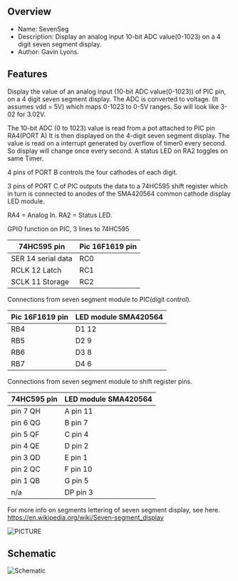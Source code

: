 Overview
--------------------------------------------
* Name: SevenSeg 
* Description: Display an analog input 10-bit ADC value(0-1023)
on a 4 digit seven segment display.
* Author: Gavin Lyons.

Features
----------------------

Display the value of an analog input (10-bit ADC value(0-1023)) of PIC pin,
on a 4 digit seven segment display. The ADC is converted to voltage.
(It assumes vdd  = 5V) which maps 0-1023 to 0-5V ranges. So will look like 3-02 
for 3.02V.

The 10-bit ADC (0 to 1023) value is read from a pot attached to PIC pin RA4(PORT A)
It is then displayed on the 4-digit seven segment display.
The value is read on a interrupt generated by overflow of timer0 every second.
So display will change once every second.
A status LED on RA2 toggles on same Timer.

4 pins of PORT B controls the four cathodes of each digit.

3 pins of PORT C of PIC outputs the data to a 74HC595 shift register which in 
turn is connected to anodes of the SMA420564 common cathode display LED module.

RA4 = Analog In.
RA2 = Status LED.

GPIO function on PIC, 3 lines to 74HC595

| 74HC595 pin  | Pic 16F1619 pin |
| ------ | ------ |
| SER  14 serial data | RC0 |
| RCLK 12 Latch | RC1 |
| SCLK 11 Storage | RC2 |

Connections from seven segment module to PIC(digit control).

| Pic 16F1619 pin  | LED module SMA420564 |
| ------ | ------ |
| RB4  | D1 12 |
| RB5 | D2 9 |
| RB6  | D3 8 |
| RB7  | D4 6 |

Connections from seven segment module to shift register pins.

| 74HC595 pin  | LED module SMA420564 |
| ------ | ------ |
| pin 7 QH | A pin 11 |
| pin 6 QG | B pin 7 |
| pin 5 QF | C pin 4 |
| pin 4 QE | D pin 2|
| pin 3 QD | E pin 1|
| pin 2 QC | F pin 10|
| pin 1 QB | G pin 5 |
| n/a | DP pin 3 |

For more info on segments lettering  of seven segment display, see here.
https://en.wikipedia.org/wiki/Seven-segment_display

![PICTURE](https://github.com/gavinlyonsrepo/pic_16F1619_projects/blob/master/images/7segpinout.png)

Schematic
------------------------

![ Schematic ](https://github.com/gavinlyonsrepo/pic_16F1619_projects/blob/master/images/SevenSeg.png)
